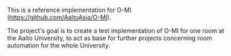 This is a reference implementation for O-MI (https://github.com/AaltoAsia/O-MI).

The project's goal is to create a test implementation of O-MI for one room at the Aalto University,
to act as base for further projects concerning room automation for the whole University.
